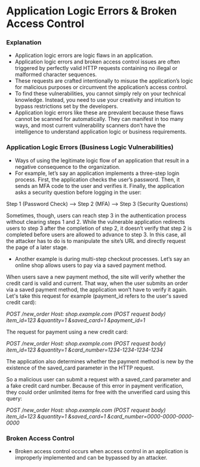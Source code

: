 # Application Logic Errors & Broken Access Control

### Explanation
* Application logic errors are logic flaws in an application.
* Application logic errors and broken access control issues are often triggered by perfectly valid HTTP requests containing no illegal or malformed character sequences.
* These requests are crafted intentionally to misuse the application’s logic for malicious purposes or circumvent the application’s access control.
* To find these vulnerabilities, you cannot simply rely on your technical knowledge. Instead, you need to use your creativity and intuition to bypass restrictions set by the developers.
* Application logic errors like these are prevalent because these flaws cannot be scanned for automatically. They can manifest in too many ways, and most current vulnerability scanners don’t have the intelligence to understand application logic or business requirements.

### Application Logic Errors (Business Logic Vulnerabilities)
* Ways of using the legitimate logic flow of an application that result in a negative consequence to the organization.
* For example, let’s say an application implements a three-step login process. First, the application checks the user’s password. Then, it sends an MFA code to the user and verifies it. Finally, the application asks a security question before logging in the user:

Step 1 (Password Check) --> Step 2 (MFA) --> Step 3 (Security Questions)

Sometimes, though, users can reach step 3 in the authentication process without clearing steps 1 and 2. While the vulnerable application redirects users to step 3 after the completion of step 2, it doesn’t verify that step 2 is completed before users are allowed to advance to step 3.
In this case, all the attacker has to do is to manipulate the site’s URL and directly request the page of a later stage.

* Another example is during multi­-step checkout processes. Let’s say an online shop allows users to pay via a saved payment method. 

When users save a new payment method, the site will verify whether the credit card is valid and current. That way, when the user submits an order via a saved payment method, the application won’t have to verify it again.
Let's take this request for example (payment_id refers to the user's saved credit card): 

*POST /new_order
Host: shop.example.com
(POST request body)
item_id=123
&quantity=1
&saved_card=1
&payment_id=1*

The request for payment using a new credit card:

*POST /new_order
Host: shop.example.com
(POST request body)
item_id=123
&quantity=1
&card_number=1234-1234-1234-1234*

The application also determines whether the payment method is new by the existence of the saved_card parameter in the HTTP request. 

So a malicious user can submit a request with a saved_card parameter and a fake credit card number. Because of this error in payment verification, they could order unlimited items for free with the unverified card using this query:

*POST /new_order
Host: shop.example.com
(POST request body)
item_id=123
&quantity=1
&saved_card=1
&card_number=0000-0000-0000-0000*


### Broken Access Control
* Broken access control occurs when access control in an application is improperly implemented and can be bypassed by an attacker.
